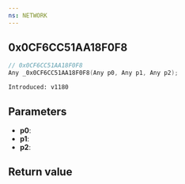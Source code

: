 ```yaml
---
ns: NETWORK
---
```

## 0x0CF6CC51AA18F0F8

```c
// 0x0CF6CC51AA18F0F8
Any _0x0CF6CC51AA18F0F8(Any p0, Any p1, Any p2);
```

```
Introduced: v1180
```

## Parameters
* **p0**:
* **p1**:
* **p2**:

## Return value
